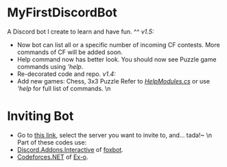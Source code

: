 # MyFirstDiscordBot
A Discord bot I create to learn and have fun. ^^
*v1.5:*
- Now bot can list all or a specific number of incoming CF contests. More commands of CF will be added soon.
- Help command now has better look. You should now see Puzzle game commands using *'help*.
- Re-decorated code and repo.
*v1.4:*
- Add new games: Chess, 3x3 Puzzle
Refer to *[HelpModules.cs](https://github.com/SxweetLollipop/MyFirstDiscordBot/blob/master/2nd/Commands/BasicCommands/HelpModules.cs)* or use *'help* for full list of commands.
\n
# Inviting Bot
- Go to [this link](https://discord.com/api/oauth2/authorize?client_id=675207704293277706&permissions=0&scope=bot), select the server you want to invite to, and... tada!~
\n
Part of these codes use:
- [Discord.Addons.Interactive](https://github.com/foxbot/Discord.Addons.Interactive) of [foxbot](https://github.com/foxbot).
- [Codeforces.NET](https://github.com/Ex-o/Codeforces.NET) of [Ex-o](https://github.com/Ex-o).
